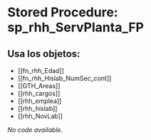# Stored Procedure: sp_rhh_ServPlanta_FP

## Usa los objetos:
- [[fn_rhh_Edad]]
- [[fn_rhh_Hislab_NumSec_cont]]
- [[GTH_Areas]]
- [[rhh_cargos]]
- [[rhh_emplea]]
- [[rhh_hislab]]
- [[rhh_NovLab]]

*No code available.*
